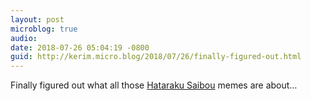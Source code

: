 ```yaml
---
layout: post
microblog: true
audio: 
date: 2018-07-26 05:04:19 -0800
guid: http://kerim.micro.blog/2018/07/26/finally-figured-out.html
---
```

Finally figured out what all those [Hataraku Saibou](https://www.youtube.com/watch?v=Ek39M_lYUtE) memes are about… 

